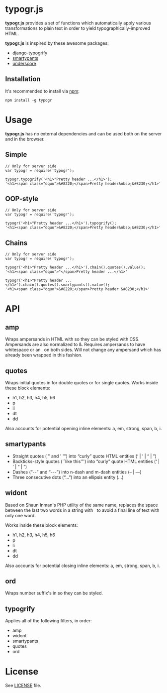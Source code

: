 typogr.js
=========

**typogr.js** provides a set of functions which automatically
apply various transformations to plain text in order to yield
typographically-improved HTML.

**typogr.js** is inspired by these awesome packages:

* [django-typogrify](https://github.com/chrisdrackett/django-typogrify)
* [smartypants](http://web.chad.org/projects/smartypants.py/)
* [underscore](https://github.com/documentcloud/underscore)

Installation
------------

It's recommended to install via [npm](https://github.com/isaacs/npm/):

    npm install -g typogr


Usage
=====

**typogr.js** has no external dependencies and can be used both on
the server and in the browser.

Simple
------

    // Only for server side
    var typogr = require('typogr');

    typogr.typogrify('<h1>"Pretty header ...</h1>');
    '<h1><span class="dquo">&#8220;</span>Pretty header&nbsp;&#8230;</h1>'

OOP-style
---------

    // Only for server side
    var typogr = require('typogr');

    typogr('<h1>"Pretty header ...</h1>').typogrify();
    '<h1><span class="dquo">&#8220;</span>Pretty header&nbsp;&#8230;</h1>'

Chains
------

    // Only for server side
    var typogr = require('typogr');

    typogr('<h1>"Pretty header ...</h1>').chain().quotes().value();
    '<h1><span class="dquo">"</span>Pretty header ...</h1>'

    typogr('<h1>"Pretty header ...</h1>').chain().quotes().smartypants().value();
    '<h1><span class="dquo">&#8220;</span>Pretty header &#8230;</h1>'


API
===

amp
---

Wraps ampersands in HTML with <span class="amp"> so they can be
styled with CSS. Ampersands are also normalized to &amp;. Requires
ampersands to have whitespace or an &nbsp; on both sides. Will not
change any ampersand which has already been wrapped in this fashion.

quotes
------

Wraps initial quotes in <span class="dquo"> for double quotes or
<span class="quo"> for single quotes. Works inside these block
elements:

* h1, h2, h3, h4, h5, h6
* p
* li
* dt
* dd

Also accounts for potential opening inline elements: a, em,
strong, span, b, i.

smartypants
-----------

* Straight quotes ( " and ' '") into “curly” quote HTML entities (&lsquo; | &rsquo; | &ldquo; | &rdquo;)
* Backticks-style quotes (``like this''') into “curly” quote HTML entities (&lsquo; | &rsquo; | &ldquo; | &rdquo;)
* Dashes (“--” and “---”) into n-dash and m-dash entities (&ndash; | &mdash;)
* Three consecutive dots (“...”) into an ellipsis entity (&hellip;)

widont
------

Based on Shaun Inman's PHP utility of the same name, replaces the
space between the last two words in a string with &nbsp; to avoid
a final line of text with only one word.

Works inside these block elements:

* h1, h2, h3, h4, h5, h6
* p
* li
* dt
* dd

Also accounts for potential closing inline elements: a, em,
strong, span, b, i.

ord
---

Wraps number suffix's in <span class="ord"></span> so they can be styled.


typogrify
---------

Applies all of the following filters, in order:

* amp
* widont
* smartypants
* quotes
* ord

License
=======

See [LICENSE](https://github.com/ekalinin/typogr.js/blob/master/LICENSE)
file.
